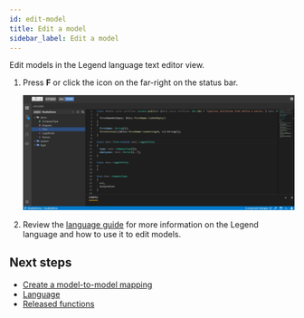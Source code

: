```yaml
---
id: edit-model
title: Edit a model
sidebar_label: Edit a model
---
```


Edit models in the Legend language text editor view.

1. Press **F** or click the icon on the far-right on the status bar.

    ![Edit a model](../assets/edit-model.JPG)

2. Review the [language guide](legend-language.md) for more information on the Legend language and how to use it to edit models.

## Next steps

- [Create a model-to-model mapping](create-model-to-model-mapping.md)
- [Language](legend-language.md)
- [Released functions](released-functions.md)
